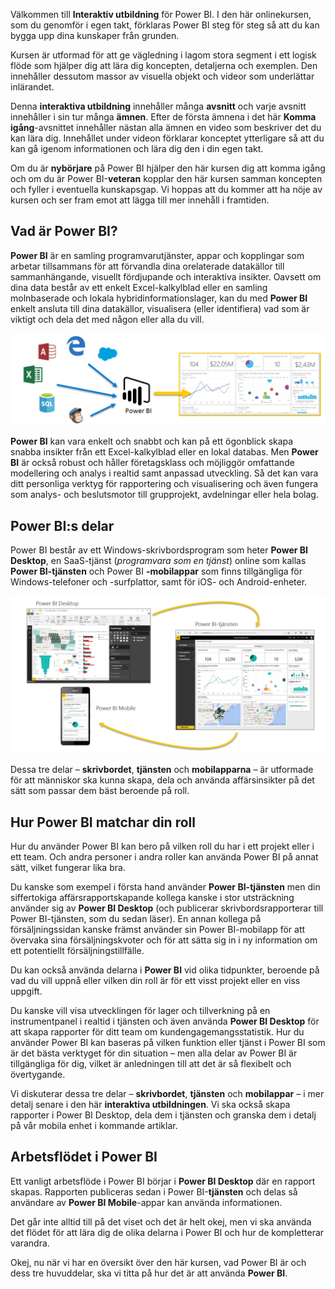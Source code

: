 Välkommen till **Interaktiv utbildning** för Power BI. I den här onlinekursen, som du genomför i egen takt, förklaras Power BI steg för steg så att du kan bygga upp dina kunskaper från grunden.

Kursen är utformad för att ge vägledning i lagom stora segment i ett logisk flöde som hjälper dig att lära dig koncepten, detaljerna och exemplen. Den innehåller dessutom massor av visuella objekt och videor som underlättar inlärandet.

Denna **interaktiva utbildning** innehåller många **avsnitt** och varje avsnitt innehåller i sin tur många **ämnen**. Efter de första ämnena i det här **Komma igång**-avsnittet innehåller nästan alla ämnen en video som beskriver det du kan lära dig. Innehållet under videon förklarar konceptet ytterligare så att du kan gå igenom informationen och lära dig den i din egen takt.

Om du är **nybörjare** på Power BI hjälper den här kursen dig att komma igång och om du är Power BI-**veteran** kopplar den här kursen samman koncepten och fyller i eventuella kunskapsgap. Vi hoppas att du kommer att ha nöje av kursen och ser fram emot att lägga till mer innehåll i framtiden.

## <a name="what-is-power-bi"></a>Vad är Power BI?
**Power BI** är en samling programvarutjänster, appar och kopplingar som arbetar tillsammans för att förvandla dina orelaterade datakällor till sammanhängande, visuellt fördjupande och interaktiva insikter. Oavsett om dina data består av ett enkelt Excel-kalkylblad eller en samling molnbaserade och lokala hybridinformationslager, kan du med **Power BI** enkelt ansluta till dina datakällor, visualisera (eller identifiera) vad som är viktigt och dela det med någon eller alla du vill.

![](media/0-0-what-is-power-bi/c0a0_1.png)

**Power BI** kan vara enkelt och snabbt och kan på ett ögonblick skapa snabba insikter från ett Excel-kalkylblad eller en lokal databas. Men **Power BI** är också robust och håller företagsklass och möjliggör omfattande modellering och analys i realtid samt anpassad utveckling. Så det kan vara ditt personliga verktyg för rapportering och visualisering och även fungera som analys- och beslutsmotor till grupprojekt, avdelningar eller hela bolag.

## <a name="the-parts-of-power-bi"></a>Power BI:s delar
Power BI består av ett Windows-skrivbordsprogram som heter **Power BI Desktop**, en SaaS-tjänst (*programvara som en tjänst*) online som kallas **Power BI-tjänsten** och Power BI **-mobilappar** som finns tillgängliga för Windows-telefoner och -surfplattor, samt för iOS- och Android-enheter.

![](media/0-0-what-is-power-bi/c0a0_2.png)

Dessa tre delar – **skrivbordet**, **tjänsten** och **mobilapparna** – är utformade för att människor ska kunna skapa, dela och använda affärsinsikter på det sätt som passar dem bäst beroende på roll.

## <a name="how-power-bi-matches-your-role"></a>Hur Power BI matchar din roll
Hur du använder Power BI kan bero på vilken roll du har i ett projekt eller i ett team. Och andra personer i andra roller kan använda Power BI på annat sätt, vilket fungerar lika bra.

Du kanske som exempel i första hand använder **Power BI-tjänsten** men din siffertokiga affärsrapportskapande kollega kanske i stor utsträckning använder sig av **Power BI Desktop** (och publicerar skrivbordsrapporterar till Power BI-tjänsten, som du sedan läser). En annan kollega på försäljningssidan kanske främst använder sin Power BI-mobilapp för att övervaka sina försäljningskvoter och för att sätta sig in i ny information om ett potentiellt försäljningstillfälle.

Du kan också använda delarna i **Power BI** vid olika tidpunkter, beroende på vad du vill uppnå eller vilken din roll är för ett visst projekt eller en viss uppgift.

Du kanske vill visa utvecklingen för lager och tillverkning på en instrumentpanel i realtid i tjänsten och även använda **Power BI Desktop** för att skapa rapporter för ditt team om kundengagemangsstatistik. Hur du använder Power BI kan baseras på vilken funktion eller tjänst i Power BI som är det bästa verktyget för din situation – men alla delar av Power BI är tillgängliga för dig, vilket är anledningen till att det är så flexibelt och övertygande.

Vi diskuterar dessa tre delar – **skrivbordet**, **tjänsten** och **mobilappar** – i mer detalj senare i den här **interaktiva utbildningen**. Vi ska också skapa rapporter i Power BI Desktop, dela dem i tjänsten och granska dem i detalj på vår mobila enhet i kommande artiklar.

## <a name="the-flow-of-work-in-power-bi"></a>Arbetsflödet i Power BI
Ett vanligt arbetsflöde i Power BI börjar i **Power BI Desktop** där en rapport skapas. Rapporten publiceras sedan i Power BI-**tjänsten** och delas så användare av **Power BI Mobile**-appar kan använda informationen.

Det går inte alltid till på det viset och det är helt okej, men vi ska använda det flödet för att lära dig de olika delarna i Power BI och hur de kompletterar varandra.

Okej, nu när vi har en översikt över den här kursen, vad Power BI är och dess tre huvuddelar, ska vi titta på hur det är att använda **Power BI**.

